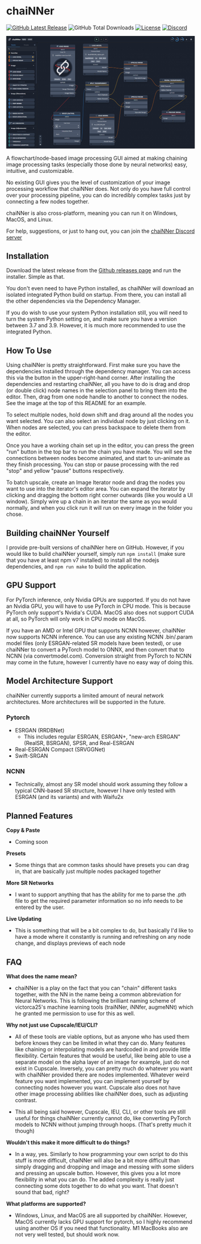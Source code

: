 # chaiNNer

[![GitHub Latest Release](https://img.shields.io/github/v/release/joeyballentine/chaiNNer)](https://github.com/joeyballentine/chaiNNer/releases)
![GitHub Total Downloads](https://img.shields.io/github/downloads/joeyballentine/chaiNNer/total)
[![License](https://img.shields.io/github/license/joeyballentine/chaiNNer)](./LICENSE)
[![Discord](https://img.shields.io/discord/930865462852591648?label=Discord&logo=Discord&logoColor=white)](https://discord.gg/pzvAKPKyHM)

<p align="center">
    <img src="src/public/chaiNNer screenshot.png" width="720" />
</p>

A flowchart/node-based image processing GUI aimed at making chaining image processing tasks (especially those done by neural networks) easy, intuitive, and customizable.

No existing GUI gives you the level of customization of your image processing workflow that chaiNNer does. Not only do you have full control over your processing pipeline, you can do incredibly complex tasks just by connecting a few nodes together.

chaiNNer is also cross-platform, meaning you can run it on Windows, MacOS, and Linux.

For help, suggestions, or just to hang out, you can join the [chaiNNer Discord server](https://discord.gg/pzvAKPKyHM)

## Installation

Download the latest release from the [Github releases page](https://github.com/joeyballentine/chaiNNer/releases) and run the installer. Simple as that.

You don't even need to have Python installed, as chaiNNer will download an isolated integrated Python build on startup. From there, you can install all the other dependencies via the Dependency Manager.

If you do wish to use your system Python installation still, you will need to turn the system Python setting on, and make sure you have a version between 3.7 and 3.9. However, it is much more recommended to use the integrated Python.

## How To Use

Using chaiNNer is pretty straightforward. First make sure you have the dependencies installed through the dependency manager. You can access this via the button in the upper-right-hand corner. After installing the dependencies and restarting chaiNNer, all you have to do is drag and drop (or double click) node names in the selection panel to bring them into the editor. Then, drag from one node handle to another to connect the nodes. See the image at the top of this README for an example.

To select multiple nodes, hold down shift and drag around all the nodes you want selected. You can also select an individual node by just clicking on it. When nodes are selected, you can press backspace to delete them from the editor.

Once you have a working chain set up in the editor, you can press the green "run" button in the top bar to run the chain you have made. You will see the connections between nodes become animated, and start to un-animate as they finish processing. You can stop or pause processing with the red "stop" and yellow "pause" buttons respectively.

To batch upscale, create an Image Iterator node and drag the nodes you want to use into the iterator's editor area. You can expand the iterator by clicking and dragging the bottom right corner outwards (like you would a UI window). Simply wire up a chain in an iterator the same as you would normally, and when you click run it will run on every image in the folder you chose.

## Building chaiNNer Yourself

I provide pre-built versions of chaiNNer here on GitHub. However, if you would like to build chaiNNer yourself, simply run `npm install` (make sure that you have at least npm v7 installed) to install all the nodejs dependencies, and `npm run make` to build the application.

## GPU Support

For PyTorch inference, only Nvidia GPUs are supported. If you do not have an Nvidia GPU, you will have to use PyTorch in CPU mode. This is because PyTorch only support's Nvidia's CUDA. MacOS also does not support CUDA at all, so PyTorch will only work in CPU mode on MacOS.

If you have an AMD or Intel GPU that supports NCNN however, chaiNNer now supports NCNN inference. You can use any existing NCNN .bin/.param model files (only ESRGAN-related SR models have been tested), or use chaiNNer to convert a PyTorch model to ONNX, and then convert that to NCNN (via convertmodel.com). Conversion straight from PyTorch to NCNN may come in the future, however I currently have no easy way of doing this.

## Model Architecture Support

chaiNNer currently supports a limited amount of neural network architectures. More architectures will be supported in the future.

### Pytorch

- ESRGAN (RRDBNet)
  - This includes regular ESRGAN, ESRGAN+, "new-arch ESRGAN" (RealSR, BSRGAN), SPSR, and Real-ESRGAN
- Real-ESRGAN Compact (SRVGGNet)
- Swift-SRGAN

### NCNN

- Technically, almost any SR model should work assuming they follow a typical CNN-based SR structure, however I have only tested with ESRGAN (and its variants) and with Waifu2x

## Planned Features

**Copy & Paste**

- Coming soon

**Presets**

- Some things that are common tasks should have presets you can drag in, that are basically just multiple nodes packaged together

**More SR Networks**

- I want to support anything that has the ability for me to parse the .pth file to get the required parameter information so no info needs to be entered by the user.

**Live Updating**

- This is something that will be a bit complex to do, but basically I'd like to have a mode where it constantly is running and refreshing on any node change, and displays previews of each node

## FAQ

**What does the name mean?**

- chaiNNer is a play on the fact that you can "chain" different tasks together, with the NN in the name being a common abbreviation for Neural Networks. This is following the brilliant naming scheme of victorca25's machine learning tools (traiNNer, iNNfer, augmeNNt) which he granted me permission to use for this as well.

**Why not just use Cupscale/IEU/CLI?**

- All of these tools are viable options, but as anyone who has used them before knows they can be limited in what they can do. Many features like chaining or interpolating models are hardcoded in and provide little flexibility. Certain features that would be useful, like being able to use a separate model on the alpha layer of an image for example, just do not exist in Cupscale. Inversely, you can pretty much do whatever you want with chaiNNer provided there are nodes implemented. Whatever weird feature you want implemented, you can implement yourself by connecting nodes however you want. Cupscale also does not have other image processing abilities like chaiNNer does, such as adjusting contrast.

- This all being said however, Cupscale, IEU, CLI, or other tools are still useful for things chaiNNer currently cannot do, like converting PyTorch models to NCNN without jumping through hoops. (That's pretty much it though)

**Wouldn't this make it more difficult to do things?**

- In a way, yes. Similarly to how programming your own script to do this stuff is more difficult, chaiNNer will also be a bit more difficult than simply dragging and dropping and image and messing with some sliders and pressing an upscale button. However, this gives you a lot more flexibility in what you can do. The added complexity is really just connecting some dots together to do what you want. That doesn't sound that bad, right?

**What platforms are supported?**

- Windows, Linux, and MacOS are all supported by chaiNNer. However, MacOS currently lacks GPU support for pytorch, so I highly recommend using another OS if you need that functionality. M1 MacBooks also are not very well tested, but should work now.
